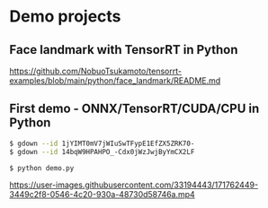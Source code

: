 # Demo projects

## Face landmark with TensorRT in Python
https://github.com/NobuoTsukamoto/tensorrt-examples/blob/main/python/face_landmark/README.md

## First demo - ONNX/TensorRT/CUDA/CPU in Python
```bash
$ gdown --id 1jYIMT0mV7jWIuSwTFypE1EfZX5ZRK70-
$ gdown --id 14bqW9HPAHPO_-Cdx0jWzJwjByYmCX2LF

$ python demo.py
```
https://user-images.githubusercontent.com/33194443/171762449-3449c2f8-0546-4c20-930a-48730d58746a.mp4
